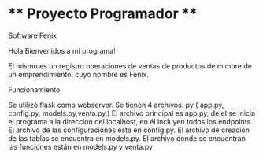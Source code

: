 # ** Proyecto Programador **


 Software Fenix  

Hola Bienvenidos a mi programa! 

El mismo es un registro operaciones de ventas de productos de mimbre de un emprendimiento, cuyo nombre es Fenix.

Funcionamiento:

Se utilizó flask como webserver. Se tienen 4 archivos. py ( app.py, config.py, models.py,venta.py.) 
El archivo principal es app.py, de el se inicia el programa a la dirección del localhost, en él incluyen todos los endpoints.
El archivo de las configuraciones esta en config.py.
El archivo de creación de las tablas se encuentra en models.py.
El archivo donde se encuentran las funciones están en models.py y venta.py